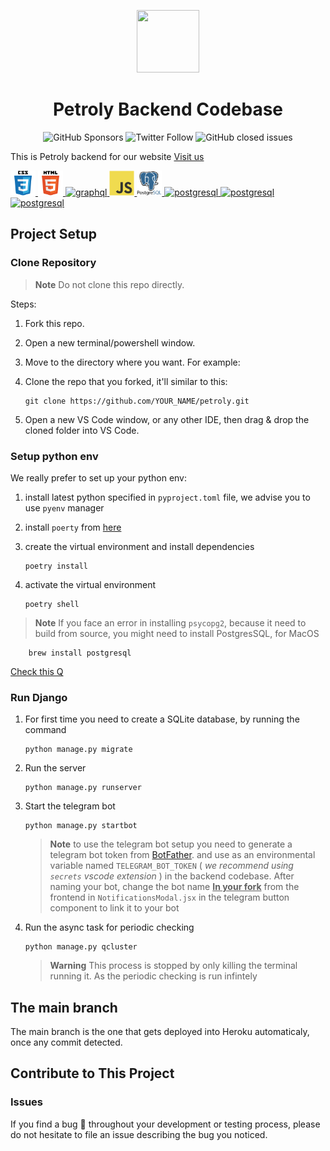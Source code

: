 <p  align="center">
<img  width="100" height="100" src="https://i.postimg.cc/L6NPJzgv/new-favicon.png">
</p>

<h1 align="center" > Petroly Backend Codebase</h1>

<div align="center">

<img alt="GitHub Sponsors" src="https://img.shields.io/github/sponsors/petroly-initiative?color=%2300ead3&label=Petroly%20Sponsors">
<img alt="Twitter Follow" src="https://img.shields.io/twitter/follow/PetrolyInit?style=social">
<img alt="GitHub closed issues" src="https://img.shields.io/github/issues-closed-raw/petroly-initiative/petroly-django?color=00ead3">
</div>

This is Petroly backend for our website [Visit us](https://petroly.co)
<!-- TODO: ADD TOOL ICONS -->
<p align="left">
    <a href="https://www.w3schools.com/css/" target="_blank" rel="noreferrer">
        <img src="https://raw.githubusercontent.com/devicons/devicon/master/icons/css3/css3-original-wordmark.svg" alt="css3" width="40" height="40" />
    </a>
    <a href="https://www.w3.org/html/" target="_blank" rel="noreferrer">
        <img src="https://raw.githubusercontent.com/devicons/devicon/master/icons/html5/html5-original-wordmark.svg" alt="html5" width="40" height="40" />
    </a>
    <a href="https://graphql.org" target="_blank" rel="noreferrer">
        <img src="https://www.vectorlogo.zone/logos/graphql/graphql-icon.svg" alt="graphql" width="40" height="40" />
    </a>
    <a href="https://developer.mozilla.org/en-US/docs/Web/JavaScript" target="_blank" rel="noreferrer">
        <img src="https://raw.githubusercontent.com/devicons/devicon/master/icons/javascript/javascript-original.svg" alt="javascript" width="40" height="40" />
    </a>
    <a href="https://www.postgresql.org" target="_blank" rel="noreferrer">
        <img src="https://raw.githubusercontent.com/devicons/devicon/master/icons/postgresql/postgresql-original-wordmark.svg" alt="postgresql" width="40" height="40" />
    </a>
    <a href="https://www.heroku.com" target="_blank" rel="noreferrer">
        <img src="https://brand.heroku.com/static/media/heroku-logo-solid.ab0c1b46.svg" alt="postgresql" width="40" height="40" />
    </a>
    <a href="https://www.djangoproject.com" target="_blank" rel="noreferrer">
        <img src="https://static.djangoproject.com/img/logos/django-logo-negative.png" alt="postgresql" height="40" />
    </a>
    <a href="https://cloudinary.com" target="_blank" rel="noreferrer">
        <img src="https://res.cloudinary.com/cloudinary-marketing/image/upload/v1638385862/cloudinary_cloud_glyph_blue_png.png" alt="postgresql" height="40" />
    </a>
</p>

## Project Setup

### Clone Repository

> **Note**
>  Do not clone this repo directly.

Steps:

1) Fork this repo.
2) Open a new terminal/powershell window.
3) Move to the directory where you want. For example:
4) Clone the repo that you forked, it'll similar to this:

   ```shell
   git clone https://github.com/YOUR_NAME/petroly.git
   ```

5) Open a new VS Code window, or any other IDE, then drag & drop the cloned folder into VS Code.

### Setup python env

We really prefer to set up your python env:

1) install latest python specified in `pyproject.toml` file, we advise you to use `pyenv` manager 
2) install `poerty` from [here](https://python-poetry.org/docs/#installation)
3) create the virtual environment and install dependencies

   ```shell
   poetry install
   ```

4) activate the virtual environment

   ```shell
   poetry shell
   ```
> **Note**
> If you face an error in installing `psycopg2`, because it need to build from source, you might need to install PostgresSQL, for MacOS

``` shell
    brew install postgresql
```
[Check this Q](https://stackoverflow.com/questions/35104097/how-to-install-psycopg2-with-pg-config-error#46877364)

### Run Django

1) For first time you need to create a SQLite database, by running the command

   ```shell
   python manage.py migrate
   ```

2) Run the server

   ```shell
   python manage.py runserver
   ```
3) Start the telegram bot

   ```shell
   python manage.py startbot
   ```
   > **Note**
   > to use the telegram bot setup you need to generate a telegram bot token from [BotFather](https://t.me/BotFather). and use as an environmental variable named `TELEGRAM_BOT_TOKEN` ( *we recommend using `secrets` vscode extension* ) in the backend codebase. After naming your bot, change the bot name <u>**In your fork**</u> from the frontend in `NotificationsModal.jsx` in the telegram button component to link it to your bot
4) Run the async task for periodic checking
   ```shell
   python manage.py qcluster
   ```
    > **Warning**
    > This process is stopped by only killing the terminal running it. As the periodic checking is run infintely    




## The main branch

The main branch is the one that gets deployed into Heroku automaticaly,
once any commit detected.

## Contribute to This Project

### Issues

If you find a bug 🐞 throughout your development or testing process,
please do not hesitate to file an issue describing the bug you noticed.
